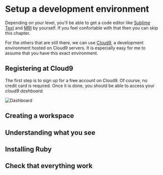 # Setup a development environment

Depending on your level, you'll be able to get a code editor like
[Sublime Text][sublime] and [MRI][dl-ruby] by yourself. If you feel
confortable with that then you can skip this chapter.

For the others that are still there, we can use [Cloud9][cloud9], a
development environment hosted on Cloud9 servers. It is especially
easy for me to assume that you have this exact environment.

## Registering at Cloud9

The first step is to sign up for a free account on Cloud9. Of course,
no credit card is required. Once it is done, you should be able to access
your _cloud9 dashboard_.

![Dashboard](/nicoolas25/teaching-ruby/master/02_environment/dashboard.png?raw=true "Dashboard")

## Creating a workspace

## Understanding what you see

## Installing Ruby

## Check that everything work

[sublime]: https://www.sublimetext.com/
[dl-ruby]: https://www.ruby-lang.org/en/downloads/
[cloud9]: https://c9.io/
